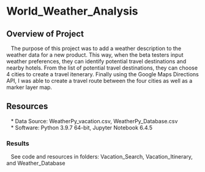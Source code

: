 # World_Weather_Analysis

## Overview of Project
&nbsp;&nbsp;&nbsp;The purpose of this project was to add a weather description to the weather data for a new product.  This way, when the beta testers input weather preferences, they can identify potential travel destinations and nearby hotels. From the list of potential travel destinations, they can choose 4 cities to create a travel itenerary.  Finally using the Google Maps Directions API, I was able to create a travel route between the four cities as well as a marker layer map.

## Resources
&nbsp;&nbsp;&nbsp;* Data Source: WeatherPy_vacation.csv, WeatherPy_Database.csv
<br />
&nbsp;&nbsp;&nbsp;* Software: Python 3.9.7 64-bit, Jupyter Notebook 6.4.5

### Results
&nbsp;&nbsp;&nbsp;See code and resources in folders: Vacation_Search, Vacation_Itinerary, and Weather_Database
